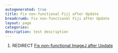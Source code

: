 ```yaml
---
autogenerated: true
title: Fix non-functional Fiji after Update
breadcrumb: Fix non-functional Fiji after Update
layout: page
categories: 
description: test description
---
```


1.  REDIRECT [Fix non-functional ImageJ after Update](Fix_non-functional_ImageJ_after_Update "wikilink")

